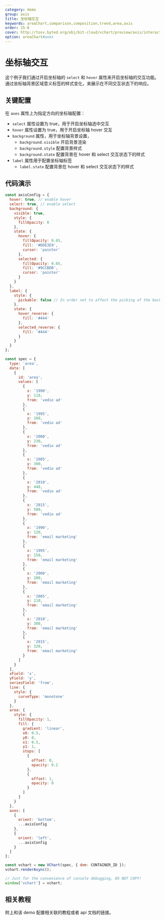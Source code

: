 ```yaml
---
category: demo
group: axis
title: 坐标轴交互
keywords: areaChart,comparison,composition,trend,area,axis
order: 25-6
cover: http://tosv.byted.org/obj/bit-cloud/vchart/preview/axis/interactive.png
option: areaChart#axes
---
```


# 坐标轴交互

这个例子我们通过开启坐标轴的 `select` 和 `hover` 属性来开启坐标轴的交互功能。通过坐标轴背景区域意义标签的样式变化，来展示在不同交互状态下的响应。

## 关键配置

在 `axes` 属性上为指定方向的坐标轴配置：

- `select` 属性设置为 true，用于开启坐标轴选中交互
- `hover` 属性设置为 true，用于开启坐标轴 hover 交互
- `background` 属性，用于坐标轴背景设置，
  - `background.visible` 开启背景渲染
  - `background.style` 配置背景样式
  - `background.state` 配置背景在 hover 和 select 交互状态下的样式
- `label` 属性用于配置坐标轴标签
  - `label.state` 配置背景在 hover 和 select 交互状态下的样式

## 代码演示

```javascript livedemo
const axisConfig = {
  hover: true, // enable hover
  select: true, // enable select
  background: {
    visible: true,
    style: {
      fillOpacity: 0
    },
    state: {
      hover: {
        fillOpacity: 0.65,
        fill: '#DDE3E9',
        cursor: 'pointer'
      },
      selected: {
        fillOpacity: 0.65,
        fill: '#9CCBDB',
        cursor: 'pointer'
      }
    }
  },
  label: {
    style: {
      pickable: false // In order not to affect the picking of the background, first turn off the picking of the label, that is, do not respond to events
    },
    state: {
      hover_reverse: {
        fill: '#444'
      },
      selected_reverse: {
        fill: '#444'
      }
    }
  }
};

const spec = {
  type: 'area',
  data: [
    {
      id: 'area',
      values: [
        {
          x: '1990',
          y: 110,
          from: 'vedio ad'
        },
        {
          x: '1995',
          y: 160,
          from: 'vedio ad'
        },
        {
          x: '2000',
          y: 230,
          from: 'vedio ad'
        },
        {
          x: '2005',
          y: 300,
          from: 'vedio ad'
        },
        {
          x: '2010',
          y: 448,
          from: 'vedio ad'
        },
        {
          x: '2015',
          y: 500,
          from: 'vedio ad'
        },
        {
          x: '1990',
          y: 120,
          from: 'email marketing'
        },
        {
          x: '1995',
          y: 150,
          from: 'email marketing'
        },
        {
          x: '2000',
          y: 200,
          from: 'email marketing'
        },
        {
          x: '2005',
          y: 210,
          from: 'email marketing'
        },
        {
          x: '2010',
          y: 300,
          from: 'email marketing'
        },
        {
          x: '2015',
          y: 320,
          from: 'email marketing'
        }
      ]
    }
  ],
  xField: 'x',
  yField: 'y',
  seriesField: 'from',
  line: {
    style: {
      curveType: 'monotone'
    }
  },
  area: {
    style: {
      fillOpacity: 1,
      fill: {
        gradient: 'linear',
        x0: 0.5,
        y0: 0,
        x1: 0.5,
        y1: 1,
        stops: [
          {
            offset: 0,
            opacity: 0.2
          },
          {
            offset: 1,
            opacity: 0
          }
        ]
      }
    }
  },
  axes: [
    {
      orient: 'bottom',
      ...axisConfig
    },
    {
      orient: 'left',
      ...axisConfig
    }
  ]
};

const vchart = new VChart(spec, { dom: CONTAINER_ID });
vchart.renderAsync();

// Just for the convenience of console debugging, DO NOT COPY!
window['vchart'] = vchart;
```

## 相关教程

附上和该 demo 配置相关联的教程或者 api 文档的链接。
